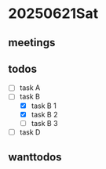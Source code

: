 # 20250621Sat

## meetings

## todos

- [ ] task A
- [ ] task B
  - [x] task B 1
  - [x] task B 2
  - [ ] task B 3
- [ ] task D

## wanttodos

